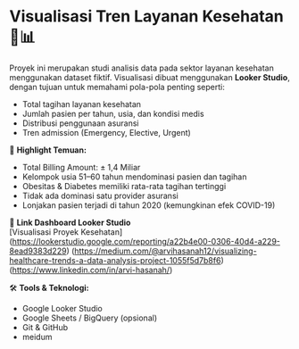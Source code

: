 # Visualisasi Tren Layanan Kesehatan 🏥📊

Proyek ini merupakan studi analisis data pada sektor layanan kesehatan menggunakan dataset fiktif. Visualisasi dibuat menggunakan **Looker Studio**, dengan tujuan untuk memahami pola-pola penting seperti:

- Total tagihan layanan kesehatan
- Jumlah pasien per tahun, usia, dan kondisi medis
- Distribusi penggunaan asuransi
- Tren admission (Emergency, Elective, Urgent)

📌 **Highlight Temuan:**
- Total Billing Amount: ± 1,4 Miliar
- Kelompok usia 51–60 tahun mendominasi pasien dan tagihan
- Obesitas & Diabetes memiliki rata-rata tagihan tertinggi
- Tidak ada dominasi satu provider asuransi
- Lonjakan pasien terjadi di tahun 2020 (kemungkinan efek COVID-19)

🔗 **Link Dashboard Looker Studio**  
[Visualisasi Proyek Kesehatan]
(https://lookerstudio.google.com/reporting/a22b4e00-0306-40d4-a229-8ead9383d229)
(https://medium.com/@arvihasanah12/visualizing-healthcare-trends-a-data-analysis-project-1055f5d7b8f6)
(https://www.linkedin.com/in/arvi-hasanah/)

🛠 **Tools & Teknologi:**  
- Google Looker Studio  
- Google Sheets / BigQuery (opsional)
- Git & GitHub
- meidum
